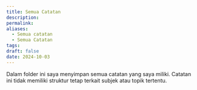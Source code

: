 ```yaml
---
title: Semua Catatan
description: 
permalink: 
aliases:
  - Semua catatan
  - Semua Catatan
tags: 
draft: false
date: 2024-10-03
---
```

Dalam folder ini saya menyimpan semua catatan yang saya miliki. Catatan ini tidak memiliki struktur tetap terkait subjek atau topik tertentu. 
